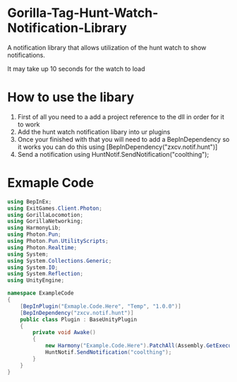 # Gorilla-Tag-Hunt-Watch-Notification-Library
A notification library that allows utilization of the hunt watch to show notifications.

It may take up 10 seconds for the watch to load

# How to use the libary
1. First of all you need to a add a project reference to the dll in order for it to work
2. Add the hunt watch notification libary into ur plugins
3. Once your finished with that you will need to add a BepInDependency so it works you can do this using
[BepInDependency("zxcv.notif.hunt")]
4. Send a notification using
HuntNotif.SendNotification("coolthing");

# Exmaple Code
```csharp
using BepInEx;
using ExitGames.Client.Photon;
using GorillaLocomotion;
using GorillaNetworking;
using HarmonyLib;
using Photon.Pun;
using Photon.Pun.UtilityScripts;
using Photon.Realtime;
using System;
using System.Collections.Generic;
using System.IO;
using System.Reflection;
using UnityEngine;

namespace ExampleCode
{
    [BepInPlugin("Exmaple.Code.Here", "Temp", "1.0.0")]
    [BepInDependency("zxcv.notif.hunt")]
    public class Plugin : BaseUnityPlugin
    {
        private void Awake()
        {
            new Harmony("Example.Code.Here").PatchAll(Assembly.GetExecutingAssembly());
            HuntNotif.SendNotification("coolthing");
        }
    } 
}
```
